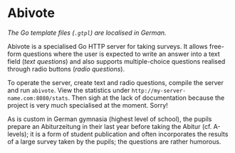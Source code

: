 Abivote
=======

*The Go template files (`.gtpl`) are localised in German.*

Abivote is a specialised Go HTTP server for taking surveys. It allows free-form questions
where the user is expected to write an answer into a text field (*text questions*) and
also supports multiple-choice questions realised through radio buttons (*radio questions*).

To operate the server, create text and radio questions, compile the server and run `abivote`.
View the statistics under `http://my-server-name.com:8080/stats`. Then sigh at the lack of
documentation because the project is very much specialised at the moment. Sorry!

As is custom in German gymnasia (highest level of school), the pupils prepare an Abiturzeitung
in their last year before taking the Abitur (cf. A-levels); it is a form of student publication
and often incorporates the results of a large survey taken by the pupils; the questions are rather
humorous.
